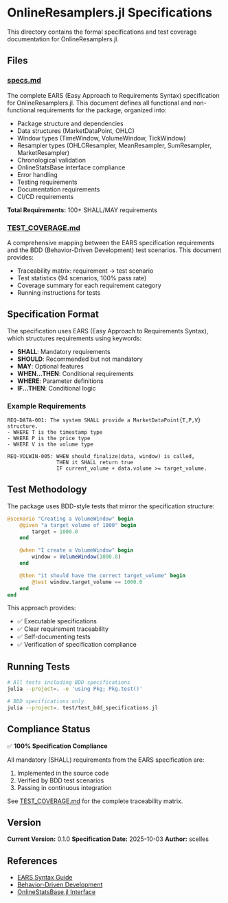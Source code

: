 # OnlineResamplers.jl Specifications

This directory contains the formal specifications and test coverage documentation for OnlineResamplers.jl.

## Files

### [specs.md](specs.md)
The complete EARS (Easy Approach to Requirements Syntax) specification for OnlineResamplers.jl. This document defines all functional and non-functional requirements for the package, organized into:

- Package structure and dependencies
- Data structures (MarketDataPoint, OHLC)
- Window types (TimeWindow, VolumeWindow, TickWindow)
- Resampler types (OHLCResampler, MeanResampler, SumResampler, MarketResampler)
- Chronological validation
- OnlineStatsBase interface compliance
- Error handling
- Testing requirements
- Documentation requirements
- CI/CD requirements

**Total Requirements:** 100+ SHALL/MAY requirements

### [TEST_COVERAGE.md](TEST_COVERAGE.md)
A comprehensive mapping between the EARS specification requirements and the BDD (Behavior-Driven Development) test scenarios. This document provides:

- Traceability matrix: requirement → test scenario
- Test statistics (94 scenarios, 100% pass rate)
- Coverage summary for each requirement category
- Running instructions for tests

## Specification Format

The specification uses EARS (Easy Approach to Requirements Syntax), which structures requirements using keywords:

- **SHALL**: Mandatory requirements
- **SHOULD**: Recommended but not mandatory
- **MAY**: Optional features
- **WHEN...THEN**: Conditional requirements
- **WHERE**: Parameter definitions
- **IF...THEN**: Conditional logic

### Example Requirements

```
REQ-DATA-001: The system SHALL provide a MarketDataPoint{T,P,V} structure.
- WHERE T is the timestamp type
- WHERE P is the price type
- WHERE V is the volume type

REQ-VOLWIN-005: WHEN should_finalize(data, window) is called,
                THEN it SHALL return true
                IF current_volume + data.volume >= target_volume.
```

## Test Methodology

The package uses BDD-style tests that mirror the specification structure:

```julia
@scenario "Creating a VolumeWindow" begin
    @given "a target volume of 1000" begin
        target = 1000.0
    end

    @when "I create a VolumeWindow" begin
        window = VolumeWindow(1000.0)
    end

    @then "it should have the correct target_volume" begin
        @test window.target_volume == 1000.0
    end
end
```

This approach provides:
- ✅ Executable specifications
- ✅ Clear requirement traceability
- ✅ Self-documenting tests
- ✅ Verification of specification compliance

## Running Tests

```bash
# All tests including BDD specifications
julia --project=. -e 'using Pkg; Pkg.test()'

# BDD specifications only
julia --project=. test/test_bdd_specifications.jl
```

## Compliance Status

✅ **100% Specification Compliance**

All mandatory (SHALL) requirements from the EARS specification are:
1. Implemented in the source code
2. Verified by BDD test scenarios
3. Passing in continuous integration

See [TEST_COVERAGE.md](TEST_COVERAGE.md) for the complete traceability matrix.

## Version

**Current Version:** 0.1.0
**Specification Date:** 2025-10-03
**Author:** scelles

## References

- [EARS Syntax Guide](https://www.iaria.org/conferences2012/filesICCGI12/Tutorial%20EARS.pdf)
- [Behavior-Driven Development](https://en.wikipedia.org/wiki/Behavior-driven_development)
- [OnlineStatsBase.jl Interface](https://github.com/joshday/OnlineStatsBase.jl)
